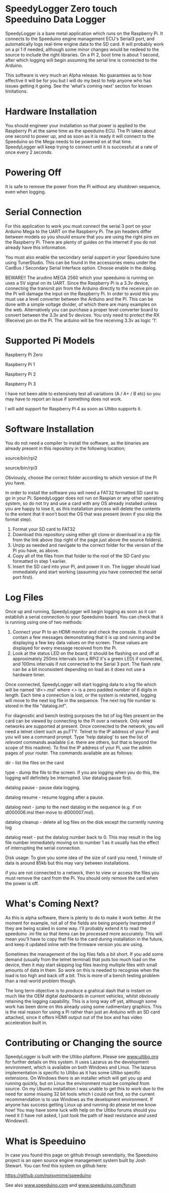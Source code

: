 SpeedyLogger Zero touch Speeduino Data Logger
=============================================

SpeedyLogger is a bare metal application which runs on the Raspberry Pi. It connects to the Speeduino engine management ECU's Serial3 port, and automatically logs real-time engine data to the SD card. It will probably work on a pi 1 if needed, although some minor changes would be nedeed to the source to include the right libraries. On a Pi 2, boot time is about 1 second, after which logging will begin assuming the serial line is connected to the Arduino.

This software is very much an Alpha release. No guarantees as to how effective it will be for you but I will do my best to help anyone who has issues getting it going. See the 'what's coming next' section for known limitations.

Hardware Installation
=====================

You should engineer your installation so that power is applied to the Raspberry Pi at the same time as the speeduino ECU. The Pi takes about one second to power up, and as soon as it is ready it will connect to the Speeduino so the Mega needs to be powered on at that time. SpeedyLogger will keep trying to connect until it is successful at a rate of once every 2 seconds.

Powering Off
============

It is safe to remove the power from the Pi without any shutdown sequence, even when logging.

Serial Connection
=================

For this application to work you must connect the serial 3 port on your Arduino Mega to the UART on the Raspberry Pi. The pin headers differ between models so you should ensure that you are using the right pins on the Raspberry Pi. There are plenty of guides on the internet if you do not already have this information.

You must also enable the secondary serial support in your Speeduino tune using TunerStudio. This can be found in the accessories menu under the CanBus / Secondary Serial Interface option. Choose enable in the dialog. 

BEWARE!! The arudino MEGA 2560 which your speeduino is running on uses a 5V signal on its UART. Since the Raspberry Pi is a 3.3v device, connecting the transmit pin from the Arduino directly to the receive pin on the Pi will damage the input on the Raspberry Pi. In order to avoid this you must use a level converter between the Arduino and the Pi. This can be done with a simple voltage divider, of which there are many examples on the web. Alternatively you can purchase a proper level converter board to convert between the 3.3v and 5v devices. You only need to protect the RX (Receive) pin on the Pi. The arduino will be fine receiving 3.3v as logic '1'.

Supported Pi Models
===================

Raspberry Pi Zero

Raspberry Pi 1

Raspberry Pi 2

Raspberry Pi 3


I have not been able to extensively test all variations (A / A+ / B etc) so you may have to report an issue if something does not work.

I will add support for Raspberry Pi 4 as soon as Ultibo supports it.

Software Installation
=====================

You do not need a compiler to install the software, as the binaries are already present in this repository in the following location;

source/bin/rpi2

source/bin/rpi3

Obviously, choose the correct folder according to which version of the Pi you have.

In order to install the software you will need a FAT32 formatted SD card to go in your Pi. SpeedyLogger does not run on Raspian or any other operating system, so do not try and use a card with any OS already installed unless you are happy to lose it, as this installation process will delete the contents to the extent that it won't boot the OS that was present (even if you skip the format step). 

1. Format your SD card to FAT32
2. Download this repository using either git clone or download in a zip file from the link above (top right of the page just above the source folders).
3. Unzip as needed and navigate to the correct folder for the version of the Pi you have, as above.
4. Copy all of the files from that folder to the root of the SD Card you formatted in step 1 earlier.
5. Insert the SD card into your Pi, and power it on. The logger should load immediately and start working (assuming you have connected the serial port first).

Log Files
=========

Once up and running, SpeedyLogger will begin logging as soon as it can establish a serial connection to your Speeduino board. You can check that it is running using one of two methods:

1. Connect your Pi to an HDMI monitor and check the console. It should contain a few messages demonstrating that it is up and running and be displaying a few key data values on the screen. These values are displayed for every message received from the Pi.
2. Look at the status LED on the board; it should be flashing on and off at approximately 250ms intervals (on a RPi2 it's a green LED) if connected, and 100ms intervals if not connected to the Serial 3 port. The flash rate can be a bit inconsistent depending on load as it does not use a hardware timer.

Once connected, SpeedyLogger will start logging data to a log file which will be named 'dl<<number>>.msl' where <<number>> is a zero padded number of 6 digits in length. Each time a connection is lost, or the system is restarted, logging will move to the next log file in the sequence. The next log file number is stored in the file "datalog.inf".

For diagnostic and bench testing purposes the list of log files present on the card can be viewed by connecting to the Pi over a network. Only wired networks are supported at present. Once connected to the network, you will need a telnet client such as puTTY. Telnet to the IP address of your Pi and you will see a command prompt. Type 'help datalog' to see the list of *relevant* commands available (i.e. there are others, but that is beyond the scope of this readme). To find the IP address of your Pi, use the admin pages of your router. The commands available are as follows:

dir - list the files on the card

type <filename>  - dump the file to the screen. If you are logging when you do this, the logging will definitely be interrupted. Use datalog pause first.

datalog pause - pause data logging.

datalog resume - resume logging after a pause.

datalog next - jump to the next datalog in the sequence (e.g. if on dl000006.msl then move to dl000007.msl).

datalog cleanup - delete all log files on the disk except the currently running log

datalog reset - put the datalog number back to 0. This may result in the log file number immediately moving on to number 1 as it usually has the effect of interrupting the serial connection. 


Disk usage: To give you some idea of the size of card you need, 1 minute of data is around 85kb but this may vary between installations.

if you are not connected to a network, then to view or access the files you must remove the card from the Pi. You should only remove the card when the power is off.

What's Coming Next?
===================

As this is alpha software, there is plenty to do to make it work better. At the moment for example, not all of the fields are being properly inerpreted if they are being scaled in some way. I'll probably extend it to read the speeduino .ini file so that items can be processed more accurately. This will mean you'll have to copy that file to the card during installation in the future, and keep it updated inline with the firmware version you are using.

Sometimes the management of the log files falls a bit short. If you add some demand (usually from the telnet terminal) that puts too much load on the device, then it may start skipping log files leaving multiple files with small amounts of data in them. So work on this is needed to recognise when the load is too high and back off a bit. This is more of a bench testing problem than a real-world problem though.

The long term objective is to produce a grahical dash that is instant on much like the OEM digital dashboards in current vehicles, whilst obviously retaining the logging capability. This is a long way off yet, although some work has been done on this already using some rudimentary graphics. This is the real reason for using a Pi rather than just an Arduino with an SD card attached, since it offers HDMI output out of the box and has video acceleration built in.

Contributing or Changing the source
===================================

SpeedyLogger is built with the Ultibo platform. Please see www.ultibo.org for further details on this system. It uses Lazarus as the development environment, which is available on both Windows and Linux. The lazarus implementation is specific to Ultibo as it has some Ultibo specific extensions. On Windows there is an installer which will get you up and running quickly, but on Linux the environment must be compiled from source. On my Ubuntu installation I was unable to get this to work due to the need for some missing 32 bit tools which I could not find, so the current recommendation is to use Windows as the developnent environment.   If anyone has success getting Linux up and running do please let me know how! You may have some luck with help on the Ultibo forums should you need it (I have not asked, I just took the path of least resistance and used Windows!).


What is Speeduino
=================

In case you found this page on github through serendipity, the Speeduino project is an open source engine management system built by Josh Stewart. You can find this system on github here:

https://github.com/noisymime/speeduino

See also www.speeduino.com and www.speeduino.com/forum

